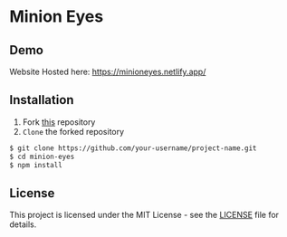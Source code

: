# Minion Eyes

## Demo 

Website Hosted here: https://minioneyes.netlify.app/

## Installation

1. Fork [this](https://github.com/developerroshank/minion-eyes/tree/main/minioneyes) repository 
2. `Clone` the forked repository

```bash
$ git clone https://github.com/your-username/project-name.git
$ cd minion-eyes 
$ npm install
```

## License 

This project is licensed under the MIT License - see the [LICENSE](https://github.com/developerroshank/minion-eyes?tab=MIT-1-ov-file) file for details.
